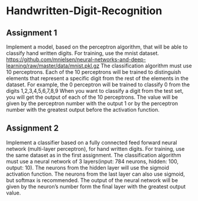 # Handwritten-Digit-Recognition
## Assignment 1

Implement a model, based on the perceptron algorithm, that will be able to classify hand written digits. For training, use the mnist dataset.
https://github.com/mnielsen/neural-networks-and-deep-learning/raw/master/data/mnist.pkl.gz
The classification algorithm must use 10 perceptrons. Each of the 10 perceptrons will be trained to
distinguish elements that represent a specific digit from the rest of the elements in the dataset. For
example, the 0 perceptron will be trained to classify 0 from the digits 1,2,3,4,5,6,7,8,9
When you want to classify a digit from the test set, you will get the output of each of the 10 perceptrons.
The value will be given by the perceptron number with the output 1 or by the perceptron number with
the greatest output before the activation function.

## Assignment 2

Implement a classifier based on a fully connected feed forward neural network (multi-layer perceptron),
for hand written digits. For training, use the same dataset as in the first assignment.
The classification algorithm must use a neural network of 3 layers(input: 784 neurons, hidden: 100,
output: 10). The neurons from the hidden layer will use the sigmoid activation function. The neurons
from the last layer can also use sigmoid, but softmax is recommended. The output of the neural network
will be given by the neuron’s number form the final layer with the greatest output value.

